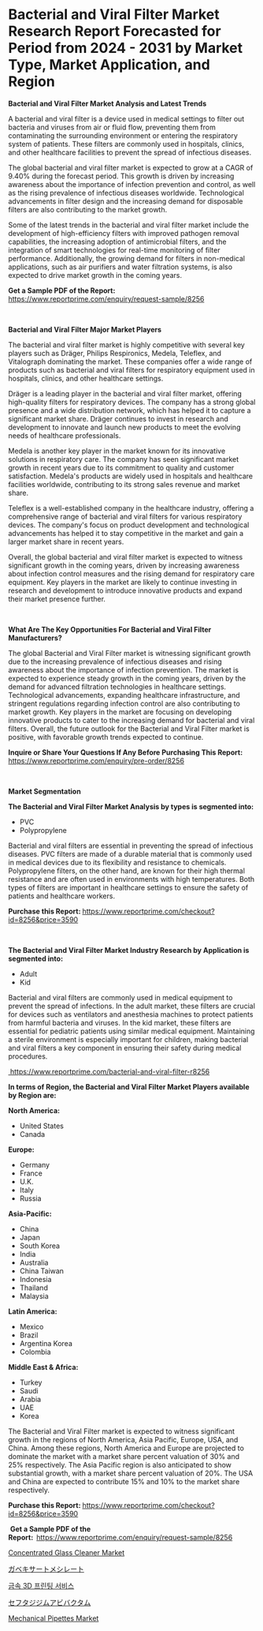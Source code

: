 <p><h1>Bacterial and Viral Filter Market Research Report Forecasted for Period from 2024 -  2031 by Market Type, Market Application, and Region</h1></p><p><strong>Bacterial and Viral Filter Market Analysis and Latest Trends</strong></p>
<p><p>A bacterial and viral filter is a device used in medical settings to filter out bacteria and viruses from air or fluid flow, preventing them from contaminating the surrounding environment or entering the respiratory system of patients. These filters are commonly used in hospitals, clinics, and other healthcare facilities to prevent the spread of infectious diseases.</p><p>The global bacterial and viral filter market is expected to grow at a CAGR of 9.40% during the forecast period. This growth is driven by increasing awareness about the importance of infection prevention and control, as well as the rising prevalence of infectious diseases worldwide. Technological advancements in filter design and the increasing demand for disposable filters are also contributing to the market growth.</p><p>Some of the latest trends in the bacterial and viral filter market include the development of high-efficiency filters with improved pathogen removal capabilities, the increasing adoption of antimicrobial filters, and the integration of smart technologies for real-time monitoring of filter performance. Additionally, the growing demand for filters in non-medical applications, such as air purifiers and water filtration systems, is also expected to drive market growth in the coming years.</p></p>
<p><strong>Get a Sample PDF of the Report:&nbsp;</strong> <a href="https://www.reportprime.com/enquiry/request-sample/8256">https://www.reportprime.com/enquiry/request-sample/8256</a></p>
<p>&nbsp;</p>
<p><strong>Bacterial and Viral Filter Major Market Players</strong></p>
<p><p>The bacterial and viral filter market is highly competitive with several key players such as Dräger, Philips Respironics, Medela, Teleflex, and Vitalograph dominating the market. These companies offer a wide range of products such as bacterial and viral filters for respiratory equipment used in hospitals, clinics, and other healthcare settings.</p><p>Dräger is a leading player in the bacterial and viral filter market, offering high-quality filters for respiratory devices. The company has a strong global presence and a wide distribution network, which has helped it to capture a significant market share. Dräger continues to invest in research and development to innovate and launch new products to meet the evolving needs of healthcare professionals.</p><p>Medela is another key player in the market known for its innovative solutions in respiratory care. The company has seen significant market growth in recent years due to its commitment to quality and customer satisfaction. Medela's products are widely used in hospitals and healthcare facilities worldwide, contributing to its strong sales revenue and market share.</p><p>Teleflex is a well-established company in the healthcare industry, offering a comprehensive range of bacterial and viral filters for various respiratory devices. The company's focus on product development and technological advancements has helped it to stay competitive in the market and gain a larger market share in recent years.</p><p>Overall, the global bacterial and viral filter market is expected to witness significant growth in the coming years, driven by increasing awareness about infection control measures and the rising demand for respiratory care equipment. Key players in the market are likely to continue investing in research and development to introduce innovative products and expand their market presence further.</p></p>
<p>&nbsp;</p>
<p><strong>What Are The Key Opportunities For Bacterial and Viral Filter Manufacturers?</strong></p>
<p><p>The global Bacterial and Viral Filter market is witnessing significant growth due to the increasing prevalence of infectious diseases and rising awareness about the importance of infection prevention. The market is expected to experience steady growth in the coming years, driven by the demand for advanced filtration technologies in healthcare settings. Technological advancements, expanding healthcare infrastructure, and stringent regulations regarding infection control are also contributing to market growth. Key players in the market are focusing on developing innovative products to cater to the increasing demand for bacterial and viral filters. Overall, the future outlook for the Bacterial and Viral Filter market is positive, with favorable growth trends expected to continue.</p></p>
<p><strong>Inquire or Share Your Questions If Any Before Purchasing This Report:</strong> <a href="https://www.reportprime.com/enquiry/pre-order/8256">https://www.reportprime.com/enquiry/pre-order/8256</a></p>
<p>&nbsp;</p>
<p><strong>Market Segmentation</strong></p>
<p><strong>The Bacterial and Viral Filter Market Analysis by types is segmented into:</strong></p>
<p><ul><li>PVC</li><li>Polypropylene</li></ul></p>
<p><p>Bacterial and viral filters are essential in preventing the spread of infectious diseases. PVC filters are made of a durable material that is commonly used in medical devices due to its flexibility and resistance to chemicals. Polypropylene filters, on the other hand, are known for their high thermal resistance and are often used in environments with high temperatures. Both types of filters are important in healthcare settings to ensure the safety of patients and healthcare workers.</p></p>
<p><strong>Purchase this Report:&nbsp;</strong><a href="https://www.reportprime.com/checkout?id=8256&price=3590">https://www.reportprime.com/checkout?id=8256&price=3590</a></p>
<p>&nbsp;</p>
<p><strong>The Bacterial and Viral Filter Market Industry Research by Application is segmented into:</strong></p>
<p><ul><li>Adult</li><li>Kid</li></ul></p>
<p><p>Bacterial and viral filters are commonly used in medical equipment to prevent the spread of infections. In the adult market, these filters are crucial for devices such as ventilators and anesthesia machines to protect patients from harmful bacteria and viruses. In the kid market, these filters are essential for pediatric patients using similar medical equipment. Maintaining a sterile environment is especially important for children, making bacterial and viral filters a key component in ensuring their safety during medical procedures.</p></p>
<p><a href="https://www.reportprime.com/bacterial-and-viral-filter-r8256">&nbsp;https://www.reportprime.com/bacterial-and-viral-filter-r8256</a></p>
<p><strong>In terms of Region, the Bacterial and Viral Filter Market Players available by Region are:</strong></p>
<p>
    <p> <strong> North America: </strong>
        <ul>
            <li>United States</li>
            <li>Canada</li>
        </ul>
        </p> 
    <p> <strong> Europe: </strong>
        <ul>
            <li>Germany</li>
            <li>France</li>
            <li>U.K.</li>
            <li>Italy</li>
            <li>Russia</li>
        </ul>
        </p> 
    <p> <strong> Asia-Pacific: </strong>
        <ul>
            <li>China</li>
            <li>Japan</li>
            <li>South Korea</li>
            <li>India</li>
            <li>Australia</li>
            <li>China Taiwan</li>
            <li>Indonesia</li>
            <li>Thailand</li>
            <li>Malaysia</li>
        </ul>
        </p> 
    <p> <strong> Latin America: </strong>
        <ul>
            <li>Mexico</li>
            <li>Brazil</li>
            <li>Argentina Korea</li>
            <li>Colombia</li>
        </ul>
        </p> 
    <p> <strong> Middle East & Africa: </strong>
        <ul>
            <li>Turkey</li>
            <li>Saudi</li>
            <li>Arabia</li>
            <li>UAE</li>
            <li>Korea</li>
        </ul>
    </p>
    </p>
<p><p>The Bacterial and Viral Filter market is expected to witness significant growth in the regions of North America, Asia Pacific, Europe, USA, and China. Among these regions, North America and Europe are projected to dominate the market with a market share percent valuation of 30% and 25% respectively. The Asia Pacific region is also anticipated to show substantial growth, with a market share percent valuation of 20%. The USA and China are expected to contribute 15% and 10% to the market share respectively.</p></p>
<p><strong>Purchase this Report: </strong><a href="https://www.reportprime.com/checkout?id=8256&price=3590">https://www.reportprime.com/checkout?id=8256&price=3590</a></p>
<p>&nbsp;<strong>Get a Sample PDF of the Report:&nbsp;&nbsp;</strong><a href="https://www.reportprime.com/enquiry/request-sample/8256">https://www.reportprime.com/enquiry/request-sample/8256</a></p>
<p><strong></strong></p>
<p><p><a href="https://issuu.com/reportprime-2/docs/concentrated-glass-cleaner-market-size-2030.pptx">Concentrated Glass Cleaner Market</a></p><p><a href="https://github.com/ReyesKohler20231/Market-Research-Report-List-1/blob/main/454162277156.md">ガベキサートメシレート</a></p><p><a href="https://github.com/Elenrrera7685/Market-Research-Report-List-1/blob/main/985934072953.md">금속 3D 프린팅 서비스</a></p><p><a href="https://github.com/adcxff01450218/Market-Research-Report-List-2/blob/main/258302877155.md">セフタジジムアビバクタム</a></p><p><a href="https://github.com/sonuprakash1/Market-Research-Report-List-2/blob/main/mechanical-pipettes-market.md">Mechanical Pipettes Market</a></p></p>